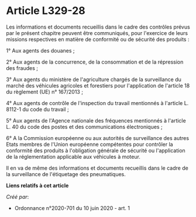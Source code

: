 # Article L329-28

Les informations et documents recueillis dans le cadre des contrôles prévus par le présent chapitre peuvent être communiqués,
pour l'exercice de leurs missions respectives en matière de conformité ou de sécurité des produits :

1° Aux agents des douanes ;

2° Aux agents de la concurrence, de la consommation et de la répression des fraudes ;

3° Aux agents du ministère de l'agriculture chargés de la surveillance du marché des véhicules agricoles et forestiers pour
l'application de l'article 18 du règlement (UE) n° 167/2013 ;

4° Aux agents de contrôle de l'inspection du travail mentionnés à l'article L. 8112-1 du code du travail ;

5° Aux agents de l'Agence nationale des fréquences mentionnés à l'article L. 40 du code des postes et des communications
électroniques ;

6° A la Commission européenne ou aux autorités de surveillance des autres Etats membres de l'Union européenne compétentes
pour contrôler la conformité des produits à l'obligation générale de sécurité ou l'application de la réglementation
applicable aux véhicules à moteur.

Il en va de même des informations et documents recueillis dans le cadre de la surveillance de l'étiquetage des pneumatiques.

**Liens relatifs à cet article**

_Créé par_:

  - Ordonnance n°2020-701 du 10 juin 2020 - art. 1
